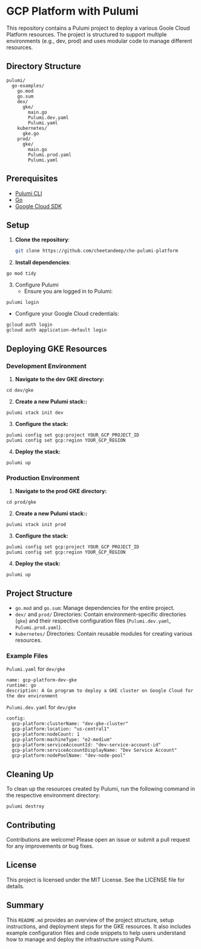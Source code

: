 # GCP Platform with Pulumi

This repository contains a Pulumi project to deploy a various Goole Cloud Platform resources. The project is structured to support multiple environments (e.g., dev, prod) and uses modular code to manage different resources.

## Directory Structure

```
pulumi/
  go-examples/
    go.mod
    go.sum
    dev/
      gke/
        main.go
        Pulumi.dev.yaml
        Pulumi.yaml
    kubernetes/
      gke.go
    prod/
      gke/
        main.go
        Pulumi.prod.yaml
        Pulumi.yaml
```


## Prerequisites

- [Pulumi CLI](https://www.pulumi.com/docs/get-started/install/)
- [Go](https://golang.org/doc/install)
- [Google Cloud SDK](https://cloud.google.com/sdk/docs/install)

## Setup

1. **Clone the repository**:
   ```sh
   git clone https://github.com/cheetandeep/che-pulumi-platform

2. **Install dependencies**:
```
go mod tidy
```

3. Configure Pulumi
   * Ensure you are logged in to Pulumi:
```
pulumi login
``` 
   * Configure your Google Cloud credentials:
  
```
gcloud auth login
gcloud auth application-default login
```

## Deploying GKE Resources

### Development Environment

1. **Navigate to the dev GKE directory:**
```
cd dev/gke
```

2. **Create a new Pulumi stack::**
```
pulumi stack init dev
```

3. **Configure the stack:**
```
pulumi config set gcp:project YOUR_GCP_PROJECT_ID
pulumi config set gcp:region YOUR_GCP_REGION
```

4. **Deploy the stack:**
```
pulumi up
```

### Production Environment

1. **Navigate to the prod GKE directory:**
```
cd prod/gke
```

2. **Create a new Pulumi stack::**
```
pulumi stack init prod
```

3. **Configure the stack:**
```
pulumi config set gcp:project YOUR_GCP_PROJECT_ID
pulumi config set gcp:region YOUR_GCP_REGION
```

4. **Deploy the stack:**
```
pulumi up
```

## Project Structure
* `go.mod` and `go.sum`: Manage dependencies for the entire project.
* `dev/` and `prod/` Directories: Contain environment-specific directories (`gke`) and their respective configuration files (`Pulumi.dev.yaml`, `Pulumi.prod.yaml`).
* `kubernetes/` Directories: Contain reusable modules for creating various resources.

### Example Files
`Pulumi.yaml` for `dev/gke`

```
name: gcp-platform-dev-gke
runtime: go
description: A Go program to deploy a GKE cluster on Google Cloud for the dev environment
```

`Pulumi.dev.yaml` for `dev/gke`
```
config:
  gcp-platform:clusterName: "dev-gke-cluster"
  gcp-platform:location: "us-central1"
  gcp-platform:nodeCount: 1
  gcp-platform:machineType: "e2-medium"
  gcp-platform:serviceAccountId: "dev-service-account-id"
  gcp-platform:serviceAccountDisplayName: "Dev Service Account"
  gcp-platform:nodePoolName: "dev-node-pool"
```
## Cleaning Up
To clean up the resources created by Pulumi, run the following command in the respective environment directory:

```
pulumi destroy
```

## Contributing
Contributions are welcome! Please open an issue or submit a pull request for any improvements or bug fixes.

## License
This project is licensed under the MIT License. See the LICENSE file for details.

## Summary

This `README.md` provides an overview of the project structure, setup instructions, and deployment steps for the GKE resources. It also includes example configuration files and code snippets to help users understand how to manage and deploy the infrastructure using Pulumi.